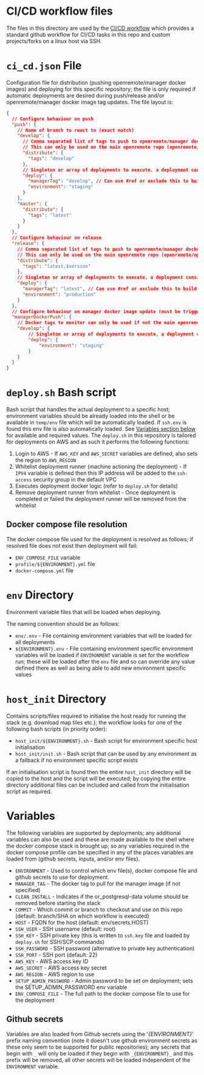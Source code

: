 # CI/CD workflow files
The files in this directory are used by the [CI/CD workflow](../.github/workflows/ci_cd.yml) which provides a standard
github workflow for CI/CD tasks in this repo and custom projects/forks on a linux host via SSH.

# `ci_cd.json` File
Configuration file for distribution (pushing openremote/manager docker images) and deploying for this specific
repository; the file is only required if automatic deployments are desired during push/release and/or openremote/manager
docker image tag updates. The file layout is:

```json
{
  // Configure behaviour on push
  "push": {
    // Name of branch to react to (exact match)
    "develop": {
      // Comma separated list of tags to push to openremote/manager docker hub image
      // This can only be used on the main openremote repo (openremote/openremote)
      "distribute": {
        "tags": "develop"
      },
      // Singleton or array of deployments to execute, a deployment consists of (environment and/or managerTag see variables for explanation)
      "deploy": {
        "managerTag": "develop", // Can use #ref or exclude this to build COMMIT specific maanger docker image  
        "environment": "staging"
      }
    },
    "master": {
      "distribute": {
        "tags": "latest"
      }
    }
  },
  // Configure behaviour on release
  "release": {
    // Comma separated list of tags to push to openremote/manager docker hub image $version is replaced with release version
    // This can only be used on the main openremote repo (openremote/openremote)
    "distribute": {
      "tags": "latest,$version"
    },
    // Singleton or array of deployments to execute, a deployment consists of (environment and/or managerTag see variables for explanation)
    "deploy": {
      "managerTag": "latest", // Can use #ref or exclude this to build COMMIT specific maanger docker image
      "environment": "production"
    }
  },
  // Configure behaviour on manager docker image update (must be triggered by schedule event from a custom project or fork)
  "managerDockerPush": {
    // Docker tags to monitor can only be used if not the main openremote repo (openremote/openremote)
    "develop": {
        // Singleton or array of deployments to execute, a deployment consists of (environment and/or managerTag see variables for explanation)
        "deploy": {
            "environment": "staging"
        }      
    }
  }
}
```

# `deploy.sh` Bash script
Bash script that handles the actual deployment to a specific host; environment variables should be already loaded into
the shell or be available in `temp/env` file which will be automatically loaded. If `ssh.env` is found this env file is
also automatically loaded. See [Variables section below](#variables) for available and required values. The `deploy.sh`
in this repository is tailored for deployments on AWS and as such it performs the following functions:

1. Login to AWS - If `AWS_KEY` and `AWS_SECRET` variables are defined, also sets the region to `AWS_REGION`
1. Whitelist deployment runner (machine actioning the deployment) - If `IPV4` variable is defined then this IP address will be added to the `ssh-access` security group in the default VPC
1. Executes deployment docker logic (refer to `deploy.sh` for details)
1. Remove deployment runner from whitelist - Once deployment is completed or failed the deployment runner will be removed from the whitelist

## Docker compose file resolution
The docker compose file used for the deployment is resolved as follows; if resolved file does not exist then deployment
will fail:
* `ENV_COMPOSE_FILE` variable
* `profile/${ENVIRONMENT}.yml` file
* `docker-compose.yml` file

# `env` Directory
Environment variable files that will be loaded when deploying.

The naming convention should be as follows:
* `env/.env` - File containing environment variables that will be loaded for all deployments
* `${ENVIRONMENT}.env` - File containing environment specific environment variables will be loaded if `ENVIRONMENT` variable
is set for the workflow run; these will be loaded after the `env` file and so can override any value defined there as well
as being able to add new environment specific values

# `host_init` Directory
Contains scripts/files required to initialise the host ready for running the stack (e.g. download map tiles etc.);
the workflow looks for one of the following bash scripts (in priority order):

* `host_init/${ENVIRONMENT}.sh` - Bash script for environment specific host initialisation
* `host_init/init.sh` - Bash script that can be used by any environment as a fallback if no environment specific script
exists

If an initialisation script is found then the entire `host_init` directory will be copied to the host and the script
will be executed; by copying the entire directory additional files can be included and called from the initialisation
script as required.


# Variables
The following variables are supported by deployments; any additional variables can also be used and these are made
available to the shell where the docker compose stack is brought up; so any variables required in the docker compose
profile can be specified in any of the places variables are loaded from (github secrets, inputs, and/or env files).

* `ENVIRONMENT` - Used to control which env file(s), docker compose file and github secrets to use for deployment.
* `MANAGER_TAG` - The docker tag to pull for the manager image (if not specified)
* `CLEAN_INSTALL` - Indicates if the or_postgresql-data volume should be removed before starting the stack
* `COMMIT` - Which commit or branch to checkout and use on this repo (default: branch/SHA on which workflow is executed)
* `HOST` - FQDN for the host (default: env/secrets.HOST)
* `SSH_USER` - SSH username (default: root)
* `SSH_KEY` - SSH private key (this is written to `ssh.key` file and loaded by `deploy.sh` for SSH/SCP commands)
* `SSH_PASSWORD` - SSH password (alternative to private key authentication)
* `SSH_PORT` - SSH port (default: 22)
* `AWS_KEY` - AWS access key ID
* `AWS_SECRET` - AWS access key secret
* `AWS_REGION` - AWS region to use
* `SETUP_ADMIN_PASSWORD` - Admin password to be set on deployment; sets the SETUP_ADMIN_PASSWORD env variable
* `ENV_COMPOSE_FILE` - The full path to the docker compose file to use for the deployment

## Github secrets
Variables are also loaded from Github secrets using the '_{ENVIRONMENT}_' prefix naming convention (note it doesn't use
github environment secrets as these only seem to be supported for public repositories); any secrets that begin with `_`
will only be loaded if they begin with `_{ENVIRONMENT}_` and this prefix will be removed, all other secrets will be
loaded independent of the `ENVIRONMENT` variable.
